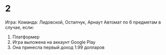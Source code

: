 # 2
Игра: 
Команда: Лидовской, Остапчук, Арнаут 
Автомат по 6 предметам в случае, если:
1. Платформер
2. Игра выложена на аккаунт Google Play
3. Она принесла первый доход 1.99 долларов
